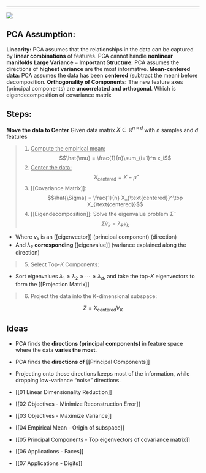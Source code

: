 ----
![](https://www.youtube.com/watch?v=FgakZw6K1QQ)
## PCA Assumption:
**Linearity:**
	PCA assumes that the relationships in the data can be captured by **linear combinations** of features.
		PCA cannot handle **nonlinear manifolds**
**Large Variance = Important Structure:**
	PCA assumes the directions of **highest variance** are the most informative.
**Mean-centered data:**
	PCA assumes the data has been **centered** (subtract the mean) before decomposition.
**Orthogonality of Components:**
	The new feature axes (principal components) are **uncorrelated and orthogonal**.
	Which is eigendecomposition of covariance matrix

## Steps:
**Move the data to Center**
	Given data matrix $X \in \mathbb{R}^{n \times d}$ with $n$ samples and $d$ features
> 	1. <u>Compute the empirical mean:</u>
$$\hat{\mu} = \frac{1}{n}\sum_{i=1}^n x_i$$
> 	2. <u>Center the data:</u> 
$$X_{\text{centered}} = X - \hat{\mu}$$
> 	3. [[Covariance Matrix]]:
$$\hat{\Sigma} = \frac{1}{n} X_{\text{centered}}^\top X_{\text{centered}}$$
> 	4. [[Eigendecomposition]]: Solve the eigenvalue problem $\hat{\Sigma}$
$$\hat{\Sigma} v_k = \lambda_k v_k$$
- Where $v_k$ is an [[eigenvector]] (principal component) (direction)
- And $\lambda_k$ **corresponding** [[eigenvalue]] (variance explained along the direction) 

>	5. Select Top-$K$ Components:
- Sort eigenvalues $\lambda_1 \geq \lambda_2 \geq \cdots \geq \lambda_d$, and take the top-$K$ eigenvectors to form the [[Projection Matrix]]

> 	6. Project the data into the $K$-dimensional subspace:

$$Z = X_{\text{centered}} V_K$$

## Ideas
- PCA finds the **directions (principal components)** in feature space where the data **varies the most**.
- PCA finds the **directions of** [[Principal Components]]
- Projecting onto those directions keeps most of the information, while dropping low-variance “noise” directions.



- [[01 Linear Dimensionality Reduction]]
- [[02 Objectives - Minimize Reconstruction Error]]
- [[03 Objectives - Maximize Variance]]
- [[04 Empirical Mean - Origin of subspace]]
- [[05 Principal Components - Top eigenvectors of covariance matrix]]
- [[06 Applications - Faces]]
- [[07 Applications - Digits]]